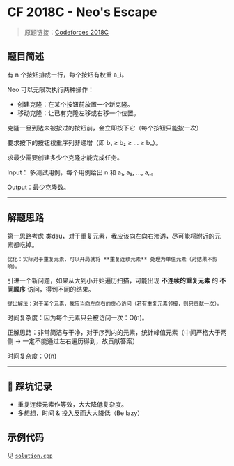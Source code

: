 # CF 2018C - Neo's Escape

> 原题链接：[Codeforces 2018C](https://codeforces.com/contest/2108/problem/C)

## 题目简述

有 n 个按钮排成一行，每个按钮有权重 a_i。

Neo 可以无限次执行两种操作：

- 创建克隆：在某个按钮前放置一个新克隆。
- 移动克隆：让已有克隆左移或右移一个位置。

克隆一旦到达未被按过的按钮前，会立即按下它（每个按钮只能按一次）

要求按下的按钮权重序列非递增（即 b₁ ≥ b₂ ≥ ... ≥ bₙ）。

求最少需要创建多少个克隆才能完成任务。

Input： 多测试用例，每个用例给出 n 和 a₁, a₂, ..., aₙ。

Output：最少克隆数。

---

## 解题思路

第一思路考虑 类dsu，对于重复元素，我应该向左向右渗透，尽可能将附近的元素都吃掉。

    优化：实际对于重复元素，可以开局就将 **重复连续元素** 处理为单值元素（对结果不影响）。

引进一个新问题，如果从大到小开始遍历扫描，可能出现 **不连续的重复元素** 的 **不同顺序** 访问，得到不同的结果。

    提出解法：对于某个元素，我应当向左向右的贪心访问（若有重复元素邻接，则只贡献一次）。


时间复杂度：因为每个元素只会被访问一次：O(n)。

正解思路：非常简洁与干净，对于序列内的元素，统计峰值元素（中间严格大于两侧 -> 一定不能通过左右遍历得到，故贡献答案）

时间复杂度：O(n)


---

## 🚩 踩坑记录

- 重复连续元素作等效，大大降低复杂度。
- 多想想，时间 & 投入反而大大降低（Be lazy）

## 示例代码

见 [`solution.cpp`](./solution.cpp)
